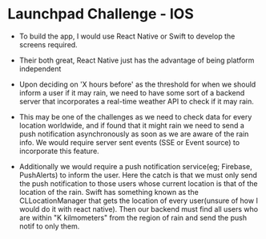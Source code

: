 # Launchpad Challenge - IOS

- To build the app, I would use React Native or Swift to develop the screens required.

- Their both great, React Native just has the advantage of being platform independent

- Upon deciding on 'X hours before' as the threshold for when we should inform a user if it may rain, we need to have some sort of a backend server that incorporates a real-time weather API to check if it may rain.

- This may be one of the challenges as we need to check data for every location worldwide, and if found that it might rain we need to send a push notification asynchronously as soon as we are aware of the rain info. We would require server sent events (SSE or Event source) to incorporate this feature.

- Additionally we would require a push notification service(eg; Firebase, PushAlerts) to inform the user. Here the catch is that we must only send the push notification to those users whose current location is that of the location of the rain. Swift has something known as the CLLocationManager that gets the location of every user(unsure of how I would do it with react native). Then our backend must find all users who are within "K kilmometers" from the region of rain and send the push notif to only them.

